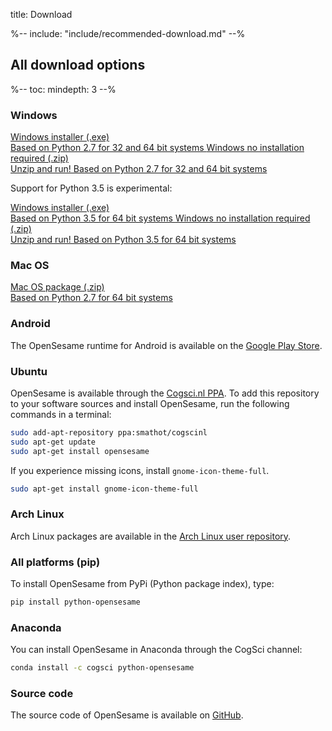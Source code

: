 title: Download

%-- include: "include/recommended-download.md" --%

## All download options

%--
toc:
 mindepth: 3
--%

### Windows

<a role="button" class="btn btn-default btn-align-left" href="$url-windows-exe-py2$">
	Windows installer (.exe)
	<br /><span class='cogsci-btn-info'>
		Based on Python 2.7 for 32 and 64 bit systems
	</span>
</a>

<a role="button" class="btn btn-default btn-align-left" href="$url-windows-zip-py2$">
	Windows no installation required (.zip)
	<br /><span class='cogsci-btn-info'>
		Unzip and run! Based on Python 2.7 for 32 and 64 bit systems
	</span>
</a>

Support for Python 3.5 is experimental:

<a role="button" class="btn btn-default btn-align-left" href="$url-windows-exe-py3$">
	Windows installer (.exe)
	<br /><span class='cogsci-btn-info'>
		Based on Python 3.5 for 64 bit systems
	</span>
</a>

<a role="button" class="btn btn-default btn-align-left" href="$url-windows-zip-py3$">
	Windows no installation required (.zip)
	<br /><span class='cogsci-btn-info'>
		Unzip and run! Based on Python 3.5 for 64 bit systems
	</span>
</a>

### Mac OS

<a role="button" class="btn btn-default btn-align-left" href="$url-osx-dmg-py2$">
	Mac OS package (.zip)
	<br /><span class='cogsci-btn-info'>
		Based on Python 2.7 for 64 bit systems
	</span>
</a>

### Android

The OpenSesame runtime for Android is available on the [Google Play Store](https://play.google.com/store/apps/details?id=nl.cogsci.opensesame).

### Ubuntu

OpenSesame is available through the [Cogsci.nl PPA](https://launchpad.net/~smathot/+archive/cogscinl). To add this repository to your software sources and install OpenSesame, run the following commands in a terminal:

~~~ .bash
sudo add-apt-repository ppa:smathot/cogscinl
sudo apt-get update
sudo apt-get install opensesame
~~~

If you experience missing icons, install `gnome-icon-theme-full`.

~~~ .bash
sudo apt-get install gnome-icon-theme-full
~~~

### Arch Linux

Arch Linux packages are available in the [Arch Linux user repository](https://aur.archlinux.org/packages/opensesame/).

### All platforms (pip)

To install OpenSesame from PyPi (Python package index), type:

~~~ .bash
pip install python-opensesame
~~~

### Anaconda

You can install OpenSesame in Anaconda through the CogSci channel:

~~~ .bash
conda install -c cogsci python-opensesame
~~~

### Source code

The source code of OpenSesame is available on [GitHub](https://github.com/smathot/OpenSesame).
